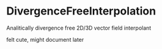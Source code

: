 # DivergenceFreeInterpolation
Analitically divergence free 2D/3D vector field interpolant

felt cute, might document later
